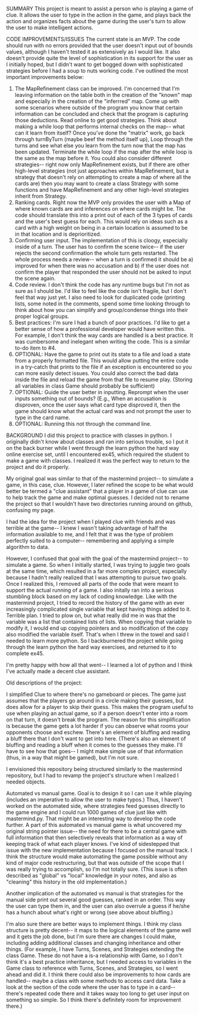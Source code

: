 SUMMARY
This project is meant to assist a person who is playing a game of clue.  It allows the user to type in the action in the game,
and plays back the action and organizes facts about the game during the user's turn to allow the user to make intelligent actions.

CODE IMPROVEMENTS/ISSUES
The current state is an MVP.  The code should run with no errors provided that the user doesn't input out of bounds values,
although I haven't tested it as extensively as I would like.  It also doesn't provide quite the level of sophistication in
its support for the user as I initially hoped, but I didn't want to get bogged down with sophisticated strategies before
I had a soup to nuts working code.  I've outlined the most important improvements below:

1. The MapRefinement class can be improved.  I'm concerned that I'm leaving information on the table both in the creation of 
   the "known" map and especially in the creation of the "inferrred" map.  Come up with some scenarios where outside of the program
   you know that certain information can be concluded and check that the program is capturing those deductions. Read online to 
   get good strategies.  Think about making a while loop that performs internal checks on the map-- what can it learn from itself?
   Once you've done the "matrix" work, go back through turnByTurn (maybe beef the method itself up), Loop through the turns and 
   see what else you learn from the turn now that the map has been updated.  Terminate the while loop if the map after the while 
   loop is the same as the map before it.  You could also consider different strategies-- right now only MapRefinement exists, but 
   if there are other high-level strategies (not just approaches within MapRefinement, but a strategy that doesn't rely on attempting
   to create a map of where all the cards are) then you may want to create a class Strategy with some functions and have MapRefinement
   and any other high-level strategies inherit from Strategy.
2. Ranking cards.  Right now the MVP only provides the user with a Map of where known cards are and inferences on where cards 
   might be.  The code should translate this into a print out of each of the 3 types of  cards and the user's best guess for each.
   This would rely on ideas such as a card with a high weight on being in a certain location is assumed to be in that location and 
   is deprioritized.
3. Confirming user input.  The implementation of this is cloogy, especially inside of a turn.  The user has to confirm the scene 
   twice-- if the user rejects the second confirmation the whole turn gets restarted.  The whole process needs a review-- when a 
   turn is confirmed it should be a) improved for when there was no accusation and b) if the user does not confirm the player that 
   responded the user should not be asked to input the scene again.  
4. Code review.  I don't think the code has any runtime bugs but I'm not as sure as I should be.  I'd like to feel like the code
   isn't fragile, but I don't feel that way just yet.  I also need to look for duplicated code (printing lists, some noted in 
   the comments, spend some time looking through to think about how you can simplify and group/condense things into their proper 
   logical groups.
5. Best practices:  I'm sure I had a bunch of poor practices.  I'd like to get a better sense of how a professional developer
   would have written this.  For example, I don't think the way cards are handled is a best practice.  It was cumbersome and 
   inelegant when writing the code.   This is a similar to-do item to #4. 
6. OPTIONAL: Have the game to print out its state to a file and  load a state from a properly formatted file.  This would allow 
   putting the entire code in a try-catch that prints to the file if an exception is encountered so you can more easily detect
   issues.  You could also correct the bad data inside the file and reload the game from that file to resume play.  (Storing all
   variables in class Game should probably be sufficient)
7. OPTIONAL: Guide the user better in inputting.  Reprompt when the user inputs something out of bounds?  (E.g., When an accusation 
   is disproven, once the user says what card type disproved it, then the game should know what the actual card was and not prompt 
   the user to type in the card name.
8. OPTIONAL: Running this not through the command line.


BACKGROUND
I did this project to practice with classes in python.  I originally didn't know about classes and ran into serious trouble,
so I put it on the back burner while I went through the learn python the hard way online exercise set, until I encountered ex45,
which required the student to make a game with classes.  I realized it was the perfect way to return to the project and do it properly.

My original goal was similar to that of the mastermind project-- to simulate a game, in this case, clue.  However, I later refined
the scope to be what would better be termed a "clue assistant" that a player in a game of clue can use to help track the
game and make optimal guesses.  I decided not to rename the project so that I wouldn't have two directories running around 
on github, confusing my page.

I had the idea for the project when I  played clue with friends and 
was terrible at the game-- I knew I wasn't taking advantage of half the information available to me, and I felt that
it was the type of problem perfectly suited to a computer-- remembering and applying a simple algorithm to data.

However, I confused that goal with the goal of the mastermind project-- to simulate a game.  So when I initially started,
I was trying to juggle two goals at the same time, which resulted in a far more complex project, especially because I 
hadn't really realized that I was attempting to pursue  two goals.  Once I realized this, I removed all parts of the 
oode that were meant to support the actual running of a game.  I also initally ran into a serious stumbling block based 
on my lack of coding knowledge.  Like with the mastermind project,
I tried to record the history of the game with an ever increasingly complicated single variable that kept having things
added to it.  Terrible plan.  I tried to plow on, but what really did me in was that the variable was a list that contained
lists of lists.  When copying that variable to modify it, I would end up copying pointers and
so modification of the copy also modified the variable itself.  That's when I threw in the towel and said I needed to
learn more python.  So I backburnered the project while going through the learn python the hard way exercises, and returned
to it to complete ex45.

I'm pretty happy with how all that went-- I learned a lot of python and I think I've actually made a decent clue assistant.



Old descriptions of the project:

I simplified Clue to where there's no gameboard or pieces.  The game just assumes that
the players go around in a circle making their guesses, but does allow for a player to skip their guess.  This 
makes the program useful to use when playing an actual game, so if a person doesn't enter into a room on that turn,
it doesn't break the program.  The reason for this simplification is because the game gets a lot
harder if you can observe what rooms your opponents choose and eschew.  There's an element of bluffing and 
reading a bluff there that I don't want to get into here.  (There's also an element of bluffing and reading 
a bluff when it comes to the guesses they make.  I'll have to see how that goes-- I might make simple use of that 
information (thus, in a way that might be gamed), but I'm not sure. 

I envisioned this repository being structured similarly to the mastermind repository, but I had to revamp the project's
structure when I realized I needed objects.  

Automated vs manual game.  Goal is to design it so I can use it while playing (includes an imperative to allow
the user to make typos.)  Thus, I haven't worked on the automated side, where strategies feed guesses directly
to the game engine and I could run 1000 games of clue just like with mastermind.py.  That might be an interesting 
way to develop the code further.  A part of this automated vs manual game is what uncovered my original string 
pointer issue-- the need for there to be a central game with full information that then selectively reveals that
information as a way of keeping track of what each player knows.  I've kind of sidestepped that issue with the new 
implementation because I focused on the manual track.  I think the structure would make automating the game 
possible without any kind of major code restructuring, but that was outside of the scope that I was really trying
to accomplish, so I'm not totally sure.  (This issue is often described as "global" vs "local" knowledge in your notes,
and also as "cleaning" this history in the old implementation.)

Another implication of the automated vs manual is that strategies for the manual side print out several good guesses,
ranked in an order. This way the user can type them in, and the user can also overrule a guess if he/she has a hunch
about what's right or wrong (see above about bluffing.)

I'm also sure there are better ways to implement things.  I think my class structure is pretty decent-- it maps
to the logical elements of the game well and it gets the job done, but I'm sure there are changes I could make,
including adding additional classes and changing inheritance and other things.  (For example, I have Turns, Scenes, and Strategies
extending the class Game.  These do not have a is-a relationship with Game, so I don't think it's a best practice inheritance, but I
needed access to variables in the Game class to reference with Turns, Scenes, and Strategies, so I went ahead and did it.  I think
there could also be improvements to how cards are handled-- maybe a class with some methods to access card data.  Take a
look at the section of the code where the user has to type in a card-- there's repeated code there and it takes
waay too long to get user input on something so simple.  So I think there's definitely room for improvement there.)